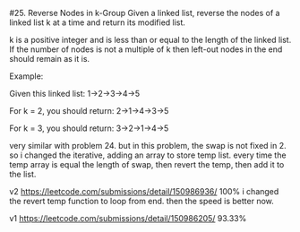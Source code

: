 #25. Reverse Nodes in k-Group
Given a linked list, reverse the nodes of a linked list k at a time and return its modified list.

k is a positive integer and is less than or equal to the length of the linked list. If the number of nodes is not a multiple of k then left-out nodes in the end should remain as it is.

Example:

Given this linked list: 1->2->3->4->5

For k = 2, you should return: 2->1->4->3->5

For k = 3, you should return: 3->2->1->4->5

very similar with problem 24. but in this problem, the swap is not fixed in 2. so i changed the iterative, adding an array to store temp list. every time the temp array is equal the length of swap, then revert the temp, then add it to the list.


v2 https://leetcode.com/submissions/detail/150986936/ 100%
i changed the revert temp function to loop from end. then the speed is better now.



v1 https://leetcode.com/submissions/detail/150986205/ 93.33%